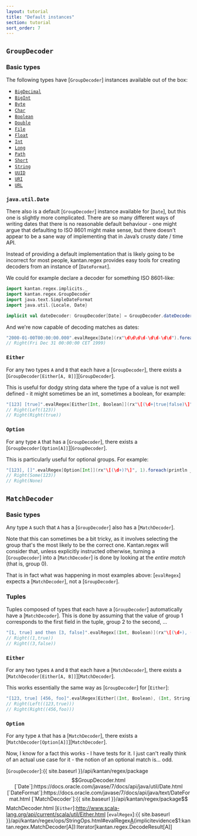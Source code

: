 ```yaml
---
layout: tutorial
title: "Default instances"
section: tutorial
sort_order: 7
---
```



## `GroupDecoder`

### Basic types

The following types have [`GroupDecoder`] instances available out of the box:

* [`BigDecimal`]
* [`BigInt`]
* [`Byte`]
* [`Char`]
* [`Boolean`]
* [`Double`]
* [`File`]
* [`Float`]
* [`Int`]
* [`Long`]
* [`Path`]
* [`Short`]
* [`String`]
* [`UUID`]
* [`URI`]
* [`URL`]

### `java.util.Date`

There also is a default [`GroupDecoder`] instance available for [`Date`], but this one is slightly more complicated.
There are so many different ways of writing dates that there is no reasonable default behaviour - one might argue that
defaulting to ISO 8601 might make sense, but there doesn't appear to be a sane way of implementing that in Java’s crusty
date / time API.

Instead of providing a default implementation that is likely going to be incorrect for most people, kantan.regex
provides easy tools for creating decoders from an instance of [`DateFormat`].

We could for example declare a decoder for something ISO 8601-like:

```scala
import kantan.regex.implicits._
import kantan.regex.GroupDecoder
import java.text.SimpleDateFormat
import java.util.{Locale, Date}

implicit val dateDecoder: GroupDecoder[Date] = GroupDecoder.dateDecoder(new SimpleDateFormat("yyyy-MM-dd", Locale.ENGLISH))
```

And we're now capable of decoding matches as dates:

```scala
"2000-01-00T00:00:00.000".evalRegex[Date](rx"\d\d\d\d-\d\d-\d\d").foreach(println _)
// Right(Fri Dec 31 00:00:00 CET 1999)
```

### `Either`

For any two types `A` and `B` that each have a [`GroupDecoder`], there exists a
[`GroupDecoder[Either[A, B]]`][`GroupDecoder`].


This is useful for dodgy string data where the type of a value is not well defined - it might sometimes be an int,
sometimes a boolean, for example:

```scala
"[123] [true]".evalRegex[Either[Int, Boolean]](rx"\[(\d+|true|false)\]", 1).foreach(println _)
// Right(Left(123))
// Right(Right(true))
```

### `Option`

For any type `A` that has a [`GroupDecoder`], there exists a [`GroupDecoder[Option[A]]`][`GroupDecoder`].

This is particularly useful for optional groups. For example:

```scala
"[123], []".evalRegex[Option[Int]](rx"\[(\d+)?\]", 1).foreach(println _)
// Right(Some(123))
// Right(None)
```


## `MatchDecoder`

### Basic types

Any type `A` such that `A` has a [`GroupDecoder`] also has a [`MatchDecoder`].

Note that this can sometimes be a bit tricky, as it involves selecting the group that's the most likely to be the
correct one. Kantan.regex will consider that, unless explicitly instructed otherwise, turning a [`GroupDecoder`] into
a [`MatchDecoder`] is done by looking at the *entire match* (that is, group 0).

That is in fact what was happening in most examples above: [`evalRegex`] expects a [`MatchDecoder`], not a
[`GroupDecoder`].


### Tuples

Tuples composed of types that each have a [`GroupDecoder`] automatically have a [`MatchDecoder`]. This is done by
assuming that the value of group 1 corresponds to the first field in the tuple, group 2 to the second, ...

```scala
"[1, true] and then [3, false]".evalRegex[(Int, Boolean)](rx"\[(\d+), ([a-z]+)\]").foreach(println _)
// Right((1,true))
// Right((3,false))
```


### `Either`

For any two types `A` and `B` that each have a [`MatchDecoder`], there exists a
[`MatchDecoder[Either[A, B]]`][`MatchDecoder`].

This works essentially the same way as [`GroupDecoder`] for [`Either`]:

```scala
"[123, true] [456, foo]".evalRegex[Either[(Int, Boolean), (Int, String)]](rx"\[(\d+), ([a-z]+)\]").foreach(println _)
// Right(Left((123,true)))
// Right(Right((456,foo)))
```

### `Option`

For any type `A` that has a [`MatchDecoder`], there exists a [`MatchDecoder[Option[A]]`][`MatchDecoder`].

Now, I know for a fact this works - I have tests for it. I just can't really think of an actual use case for it -
the notion of an optional match is... odd.


[`BigDecimal`]:http://www.scala-lang.org/api/current/scala/math/BigDecimal.html
[`BigInt`]:http://www.scala-lang.org/api/current/scala/math/BigInt.html
[`Byte`]:https://docs.oracle.com/javase/7/docs/api/java/lang/Byte.html
[`Char`]:https://docs.oracle.com/javase/7/docs/api/java/lang/Character.html
[`Boolean`]:https://docs.oracle.com/javase/7/docs/api/java/lang/Boolean.html
[`Double`]:https://docs.oracle.com/javase/7/docs/api/java/lang/Double.html
[`Float`]:https://docs.oracle.com/javase/7/docs/api/java/lang/Float.html
[`Int`]:http://www.scala-lang.org/api/current/scala/Int.html
[`Long`]:https://docs.oracle.com/javase/7/docs/api/java/lang/Long.html
[`Short`]:https://docs.oracle.com/javase/7/docs/api/java/lang/Short.html
[`String`]:https://docs.oracle.com/javase/7/docs/api/java/lang/String.html
[`UUID`]:https://docs.oracle.com/javase/7/docs/api/java/util/UUID.html
[`URL`]:https://docs.oracle.com/javase/7/docs/api/java/net/URL.html
[`URI`]:https://docs.oracle.com/javase/7/docs/api/java/net/URI.html
[`Reader`]:https://docs.oracle.com/javase/7/docs/api/java/io/Reader.html
[`InputStream`]:https://docs.oracle.com/javase/7/docs/api/java/io/InputStream.html
[`File`]:https://docs.oracle.com/javase/7/docs/api/java/io/File.html
[`Path`]:https://docs.oracle.com/javase/7/docs/api/java/nio/file/Path.html
[`GroupDecoder`]:{{ site.baseurl }}/api/kantan/regex/package$$GroupDecoder.html
[`Date`]:https://docs.oracle.com/javase/7/docs/api/java/util/Date.html
[`DateFormat`]:https://docs.oracle.com/javase/7/docs/api/java/text/DateFormat.html
[`MatchDecoder`]:{{ site.baseurl }}/api/kantan/regex/package$$MatchDecoder.html
[`Either`]:http://www.scala-lang.org/api/current/scala/util/Either.html
[`evalRegex`]:{{ site.baseurl }}/api/kantan/regex/ops/StringOps.html#evalRegex[A](p:kantan.regex.Pattern)(implicitevidence$1:kantan.regex.MatchDecoder[A]):Iterator[kantan.regex.DecodeResult[A]]
